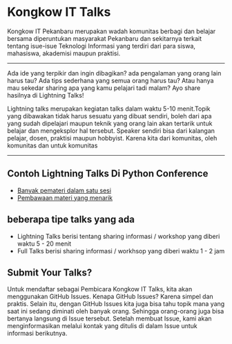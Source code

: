 # Kongkow IT Talks
Kongkow IT Pekanbaru merupakan wadah komunitas berbagi dan belajar bersama diperuntukan masyarakat Pekanbaru dan sekitarnya terkait tentang isue-isue Teknologi Informasi yang terdiri dari para siswa, mahasiswa, akademisi maupun praktisi. 

----

Ada ide yang terpikir dan ingin dibagikan? ada pengalaman yang orang lain harus tau? Ada tips sederhana yang semua orang harus tau? Atau hanya mau sekedar sharing apa yang kamu pelajari tadi malam? Ayo share hasilnya di Lightning Talks!

Lightning talks merupakan kegiatan talks dalam waktu 5-10 menit.Topik yang dibawakan tidak harus sesuatu yang dibuat sendiri, boleh dari apa yang sudah dipelajari maupun teknik yang orang lain akan tertarik untuk belajar dan mengeksplor hal tersebut. Speaker sendiri bisa dari kalangan pelajar, dosen, praktisi maupun hobbyist. Karena kita dari komunitas, oleh komunitas dan untuk komunitas

----

## Contoh Lightning Talks Di Python Conference

* [Banyak pemateri dalam satu sesi](https://www.youtube.com/watch?v=bTAFl8P2DkE)
* [Pembawaan materi yang menarik](https://www.linkedin.com/feed/update/urn:li:ugcPost:6505757894737215488/)

## beberapa tipe talks yang ada 
- Lightning Talks berisi tentang sharing informasi / workshop yang diberi waktu 5 - 20 menit
- Full Talks berisi sharing informasi / workhsop yang diberi waktu 1 - 2 jam

## Submit Your Talks?

Untuk mendaftar sebagai Pembicara Kongkow IT Talks, kita akan menggunakan GitHub Issues. Kenapa GitHub Issues? Karena simpel dan praktis. Selain itu, dengan GitHub Issues kita juga bisa tahu topik mana yang saat ini sedang diminati oleh banyak orang. Sehingga orang-orang juga bisa bertanya langsung di Issue tersebut. Setelah membuat Issue, kami akan menginformasikan melalui kontak yang ditulis di dalam Issue untuk informasi berikutnya.
